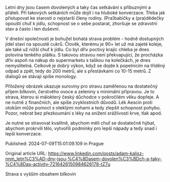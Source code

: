 Letní dny jsou časem dovolených a taky čas setkávání s příbuznými a přáteli. Při takových setkáních může dojít i na hluboké konverzace. Třeba jak přistupovat ke starosti o nejstarší členy rodiny. (Pra)babičky a (pra)dědečky opouští chuť k jídlu, schopnost se o sebe postarat, zhoršuje se zdravotní stav a často i ten duševní.


V dnešní společnosti je bohužel bohatá strava problém - hodně dostupných jídel staví na spoustě cukrů. Člověk, kterému je 90+ let už má zajeté koleje, ale také už nižší chuť k jídlu. Co byl dřív poctivý krajíc chleba je dnes polovina tenkého plátku. S takovou stravou není překvapující, že procházka dřív aspoň na nákup do supermarketu s taškou na kolečkách, je dnes nemyslitelná. Celkově je dobrý výkon, když se dojde k popelnicím na tříděný odpad a zpět, tedy do 200 metrů, ale s přestávkami co 10-15 metrů. Z dialogů se stávají spíše monology.


Přiložený obrázek ukazuje suroviny pro stravu zaměřenou na dostatečný příjem bílkovin, čerstvého ovoce a zeleniny s minimální přípravou. Je to strava, kterou si málokterý český důchodce v pokročilém věku dopřeje. A ne nutně z finančních, ale spíše zvyklostních důvodů. Lék Aescin proti otokům může pomoct s oteklými nohami a tedy zlepšit schopnost pohybu. Pozor, nebrat bez přezkoumání s léky na snížení srážlivosti krve, tlak apod.


Je nutné se stravovat kvalitně, abychom měli chuť se dostatečně hýbat, abychom prokrvili tělo, vytvořili podmínky pro lepší nápady a tedy snad i lepší konverzace.


Published: 2024-07-09T15:01:09.109 in Prague

Original article URL: https://www.linkedin.com/posts/adam-kalisz-nnm_letn%C3%AD-dny-jsou-%C4%8Dasem-dovolen%C3%BDch-a-taky-%C4%8Das-activity-7216426150984626178-tZ7u

Strava s vyšším obsahem bílkovin